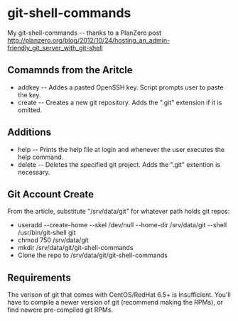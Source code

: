 git-shell-commands
==================

My git-shell-commands -- thanks to a PlanZero post
http://planzero.org/blog/2012/10/24/hosting_an_admin-friendly_git_server_with_git-shell

Comamnds from the Aritcle
-------------------------
* addkey -- Addes a pasted OpenSSH key.  Script prompts user to paste the key.
* create -- Creates a new git repository.  Adds the ".git" extension if it is omitted.

Additions
---------
* help -- Prints the help file at login and whenever the user executes the help command.
* delete -- Deletes the specified git project.  Adds the ".git" extention is necessary.

Git Account Create
------------------
From the article, substitute "/srv/data/git" for whatever path holds git repos:
* useradd --create-home --skel /dev/null --home-dir /srv/data/git --shell /usr/bin/git-shell git
* chmod 750 /srv/data/git
* mkdir /srv/data/git/git-shell-commands
* Clone the repo to /srv/data/git/git-shell-commands

Requirements
------------
The verison of git that comes with CentOS/RedHat 6.5+ is insufficient.  You'll have to compile a newer
version of git (recommend making the RPMs), or find newere pre-compiled git RPMs.


